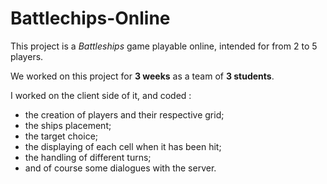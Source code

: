 # Battlechips-Online

This project is a *Battleships* game playable online, intended for from 2 to 5 players.

We worked on this project for **3 weeks** as a team of **3 students**.

I worked on the client side of it, and coded : 
 - the creation of players and their respective grid;
 - the ships placement;
 - the target choice;
 - the displaying of each cell when it has been hit;
 - the handling of different turns;
 - and of course some dialogues with the server.
